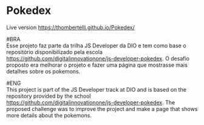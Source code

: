 #  Pokedex

Live version https://thombertelli.github.io/Pokedex/

#BRA
<br>
 Esse projeto faz parte da trilha JS Developer da DIO e tem como base o repositório disponibilizado pela escola https://github.com/digitalinnovationone/js-developer-pokedex.
O desafio proposto era melhorar o projeto e fazer uma página que mostrasse mais detalhes sobre os pokemons.


#ENG
<br>
 This project is part of the JS Developer track at DIO and is based on the repository provided by the school https://github.com/digitalinnovationone/js-developer-pokedex.
The proposed challenge was to improve the project and make a page that shows more details about the pokemons.










